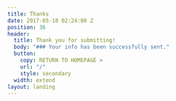 ```yaml
---
title: Thanks
date: 2017-05-18 02:24:00 Z
position: 36
header:
  title: Thank you for submitting!
  body: "### Your info has been successfully sent."
  button:
    copy: RETURN TO HOMEPAGE >
    url: "/"
    style: secondary
  width: extend
layout: landing
---
```


